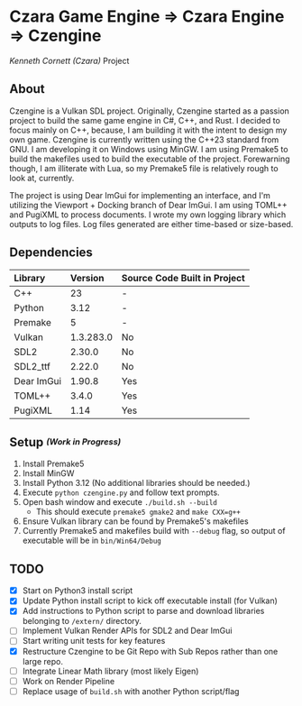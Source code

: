 # Czara Game Engine => Czara Engine => Czengine
*Kenneth Cornett (Czara)* Project

## About
Czengine is a Vulkan SDL project.  Originally, Czengine started as a passion project to build the same game engine in C#, C++, and Rust.  I decided to focus mainly on C++, because, I am building it with the intent to design my own game.  Czengine is currently written using the C++23 standard from GNU.  I am developing it on Windows using MinGW.  I am using Premake5 to build the makefiles used to build the executable of the project.  Forewarning though, I am illiterate with Lua, so my Premake5 file is relatively rough to look at, currently. 

The project is using Dear ImGui for implementing an interface, and I'm utilizing the Viewport + Docking branch of Dear ImGui.  I am using TOML++ and PugiXML to process documents.  I wrote my own logging library which outputs to log files.  Log files generated are either time-based or size-based.

## Dependencies

| Library | Version | Source Code Built in Project |
|:---------|:------|:--------------------------------|
| C++ | 23 | - |
| Python | 3.12 | - |
| Premake | 5 | - |
| Vulkan | 1.3.283.0 | No |
| SDL2 | 2.30.0 | No |
| SDL2_ttf | 2.22.0 | No |
| Dear ImGui | 1.90.8 | Yes |
| TOML++ | 3.4.0 | Yes |
| PugiXML | 1.14 | Yes |


## Setup <sup><sub>*(Work in Progress)*</sub></sup>
1) Install Premake5
1) Install MinGW
1) Install Python 3.12 (No additional libraries should be needed.)
1) Execute `python czengine.py` and follow text prompts.
1) Open bash window and execute `./build.sh --build`
   - This should execute `premake5 gmake2` and `make CXX=g++`
1) Ensure Vulkan library can be found by Premake5's makefiles
1) Currently Premake5 and makefiles  build with `--debug` flag, so output of executable will be in `bin/Win64/Debug`

## TODO
- [x] Start on Python3 install script
- [x] Update Python install script to kick off executable install (for Vulkan)
- [x] Add instructions to Python script to parse and download libraries belonging to `/extern/` directory.
- [ ] Implement Vulkan Render APIs for SDL2 and Dear ImGui
- [ ] Start writing unit tests for key features
- [x] Restructure Czengine to be Git Repo with Sub Repos rather than one large repo.
- [ ] Integrate Linear Math library (most likely Eigen)
- [ ] Work on Render Pipeline
- [ ] Replace usage of `build.sh` with another Python script/flag